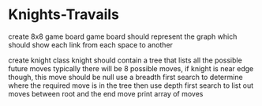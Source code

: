 # Knights-Travails

create 8x8 game board
game board should represent the graph which should show each link from each space to another

create knight class
knight should contain a tree that lists all the possible future moves
typically there will be 8 possible moves, if knight is near edge though, this move should be null
use a breadth first search to determine where the required move is in the tree
then use depth first search to list out moves between root and the end move
print array of moves

